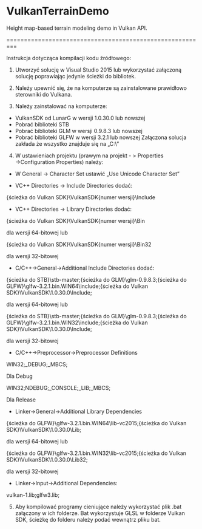 ﻿# VulkanTerrainDemo
Height map-based terrain modeling demo in Vulkan API.

=========================================================

Instrukcja dotycząca kompilacji kodu źródłowego:

1. Utworzyć solucję w Visual Studio 2015 lub wykorzystać załączoną solucję poprawiając jedynie
ścieżki do bibliotek.

2. Należy upewnić się, że na komputerze są zainstalowane prawidłowo sterowniki do Vulkana.

3. Należy zainstalować na komputerze:
- VulkanSDK od LunarG w wersji 1.0.30.0 lub nowszej
- Pobrać biblioteki STB
- Pobrać biblioteki GLM w wersji 0.9.8.3 lub nowszej
- Pobrać biblioteki GLFW w wersji 3.2.1 lub nowszej
Załączona solucja zakłada że wszystko znajduje się na „C:\”

4. W ustawieniach projektu (prawym na projekt - > Properties →Configuration Properties) należy:

- W General -> Character Set ustawić „Use Unicode Character Set”

- VC++ Directories → Include Directories dodać:

{ścieżka do Vulkan SDK}\VulkanSDK\{numer wersji}\Include

- VC++ Directories → Library Directories dodać:

{ścieżka do Vulkan SDK}\VulkanSDK\{numer wersji}\Bin

dla wersji 64-bitowej lub

{ścieżka do Vulkan SDK}\VulkanSDK\{numer wersji}\Bin32

dla wersji 32-bitowej

- C/C++→General→Additional Include Directories dodać:

{ścieżka do STB}\stb-master;{ścieżka do GLM}\glm-0.9.8.3\;{ścieżka do GLFW}\glfw-3.2.1.bin.WIN64\include;{ścieżka do Vulkan SDK}\VulkanSDK\1.0.30.0\Include;

dla wersji 64-bitowej lub

{ścieżka do STB}\stb-master;{ścieżka do GLM}\glm-0.9.8.3\;{ścieżka do GLFW}\glfw-3.2.1.bin.WIN32\include;{ścieżka do Vulkan SDK}\VulkanSDK\1.0.30.0\Include;

dla wersji 32-bitowej

- C/C++→Preprocessor→Preprocessor Definitions

WIN32;_DEBUG;_MBCS;

Dla Debug

WIN32;NDEBUG;_CONSOLE;_LIB;_MBCS;

Dla Release

- Linker→General→Additional Library Dependencies

{ścieżka do GLFW}\glfw-3.2.1.bin.WIN64\lib-vc2015;{ścieżka do Vulkan SDK}\VulkanSDK\1.0.30.0\Lib;

dla wersji 64-bitowej lub

{ścieżka do GLFW}\glfw-3.2.1.bin.WIN32\lib-vc2015;{ścieżka do Vulkan SDK}\VulkanSDK\1.0.30.0\Lib32;

dla wersji 32-bitowej

- Linker→Input→Additional Dependencies:

vulkan-1.lib;glfw3.lib;

5. Aby kompilować programy cieniujące należy wykorzystać plik .bat załączony w ich folderze. Bat
wykorzystuje GLSL w folderze Vulkan SDK, ścieżkę do folderu należy podać wewnątrz pliku bat.
